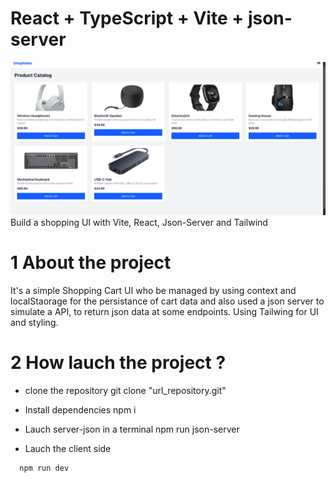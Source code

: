 # React + TypeScript + Vite + json-server

![Shopping Cart UI](screenshot.png)
Build a shopping UI with Vite, React, Json-Server and Tailwind

# 1 About the project

It's a simple Shopping Cart UI who be managed by using context and localStaorage for the persistance of cart data and also used a json server to simulate a API, to return json data at some endpoints. Using Tailwing for UI and styling.

# 2 How lauch the project ?

- clone the repository
  git clone "url_repository.git"

- Install dependencies
  npm i

- Lauch server-json in a terminal
  npm run json-server

- Lauch the client side

```
  npm run dev
```
